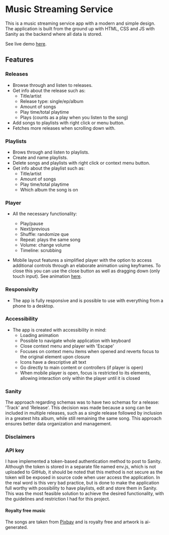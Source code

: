 # Music Streaming Service
This is a music streaming service app with a modern and simple design. The application is built from the ground up with HTML, CSS and JS with Sanity as the backend where all data is stored. 

See live demo [here](https://music-streaming-service.netlify.app).

## Features
### Releases
- Browse through and listen to releases. 
- Get info about the release such as:
	- Title/artist
	- Release type: single/ep/album
	- Amount of songs
	- Play time/total playtime
	- Plays (counts as a play when you listen to the song)
- Add songs to playlists with right click or menu button.
- Fetches more releases when scrolling down with. 

### Playlists
- Brows through and listen to playlists. 
- Create and name playlists.  
- Delete songs and playlists with right click or context menu button.
- Get info about the playlist such as: 
	- Title/artist
	- Amount of songs
	- Play time/total playtime
	- Which album the song is on

### Player 
- All the necessary functionality: 
	- Play/pause 
	- Next/previous
	- Shuffle: randomize que
	- Repeat: plays the same song
	- Volume: change volume 
	- Timeline: scrubbing

- Mobile layout features a simplified player with the option to access additional controls through an elaborate animation using keyframes. To close this you can use the close button as 	well as dragging down (only touch input). See animation [here](https://youtube.com/shorts/vfKXl8rL3xQ?feature=share).

### Responsivity 
- The app is fully responsive and is possible to use with everything from a phone to a desktop. 

### Accessibility
- The app is created with accessibility in mind:
	- Loading animation
	- Possible to navigate whole application with keyboard
	- Close context menu and player with 'Escape'
	- Focuses on context menu items when opened and reverts focus to the original element upon closure
	- Icons have a descriptive alt text
	- Go directly to main content or controllers (if player is open)
	- When mobile player is open, focus is restricted to its elements, allowing interaction only within the player until it is closed

### Sanity
The approach regarding schemas was to have two schemas for a release: 'Track' and 'Release'. This decision was made because a song can be included in multiple releases, such as a single release followed by inclusion in a greatest hits album, while still remaining the same song. This approach ensures better data organization and management.

### Disclaimers
### API key
I have implemented a token-based authentication method to post to Sanity. Although the token is stored in a separate file named env.js, which is not uploaded to GitHub, it should be noted that this method is not secure as the token will be exposed in source code when user access the application. In the real word is this very bad practice, but is done to make the application full worthy with possibility to have playlists, edit and store them in Sanity. This was the most feasible solution to achieve the desired functionality, with the guidelines and restriction I had for this project.

#### Royalty free music
The songs are taken from [Pixbay](https://pixabay.com/no/music/) and is royalty free and artwork is ai-generated. 